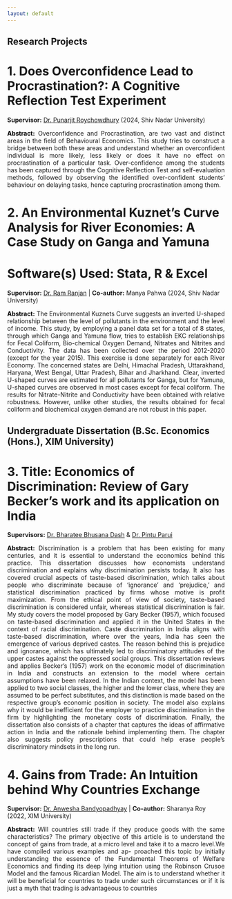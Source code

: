 ```yaml
---
layout: default
---
```


## Research Projects

#  1. Does Overconfidence Lead to Procrastination?: A Cognitive Reflection Test Experiment
**Supervisor:** [Dr. Punarjit Roychowdhury](https://punarjitroyc.weebly.com) (2024, Shiv Nadar University)

<p style="text-align: justify;">
<b style="color: #000000;">Abstract:</b> Overconfidence and Procrastination, are two vast and distinct areas in the field of Behavioural Economics. This study tries to construct a bridge between both these areas and understand whether an overconfident individual is more likely, less likely or does it have no effect on procrastination of a particular task. Over-confidence among the students has been captured through the Cognitive Reflection Test and self-evaluation methods, followed by observing the identified over-confident students’ behaviour on delaying tasks, hence capturing procrastination among them.
</p>

# 2. An Environmental Kuznet’s Curve Analysis for River Economies: A Case Study on Ganga and Yamuna
# **Software(s) Used:** Stata, R & Excel
**Supervisor:** [Dr. Ram Ranjan](https://snu.edu.in/faculty/ram-ranjan/) | **Co-author:** Manya Pahwa (2024, Shiv Nadar University)

<p style="text-align: justify;">
<b style="color: #000000;">Abstract:</b> The Environmental Kuznets Curve suggests an inverted U-shaped relationship between the level of pollutants in the environment and the level of income. This study, by employing a panel data set for a total of 8 states, through which Ganga and Yamuna flow, tries to establish EKC relationships for Fecal Coliform, Bio-chemical Oxygen Demand, Nitrates and Nitrites and Conductivity. The data has been collected over the period 2012-2020 (except for the year 2015). This exercise is done separately for each River Economy. The concerned states are Delhi, Himachal Pradesh, Uttarakhand, Haryana, West Bengal, Uttar Pradesh, Bihar and Jharkhand. Clear, inverted U-shaped curves are estimated for all pollutants for Ganga, but for Yamuna, U-shaped curves are observed in most cases except for fecal coliform. The results for Nitrate-Nitrite and Conductivity have been obtained with relative robustness. However, unlike other studies, the results obtained for fecal coliform and biochemical oxygen demand are not robust in this paper.
</p>

## Undergraduate Dissertation (B.Sc. Economics (Hons.), XIM University)
# **3. Title:** Economics of Discrimination: Review of Gary Becker’s work and its application on India
**Supervisors:** [Dr. Bharatee Bhusana Dash](https://sites.google.com/view/bharateebhusanadasheconomics/home) & [Dr. Pintu Parui](https://www.economics.iitb.ac.in/pintu.html)

<p style="text-align: justify;">
<b style="color: #000000;">Abstract:</b> Discrimination is a problem that has been existing for many centuries, and it is essential to understand the economics behind this practice. This dissertation discusses how economists understand discrimination and explains why discrimination persists today. It also has covered crucial aspects of taste-based discrimination, which talks about people who discriminate because of ‘ignorance’ and ‘prejudice,’ and statistical discrimination practiced by firms whose motive is profit maximization. From the ethical point of view of society, taste-based discrimination is considered unfair, whereas statistical discrimination is fair. My study covers the model proposed by Gary Becker (1957), which focused on taste-based discrimination and applied it in the United States in the context of racial discrimination. Caste discrimination in India aligns with taste-based discrimination, where over the years, India has seen the emergence of various deprived castes. The reason behind this is prejudice and ignorance, which has ultimately led to discriminatory attitudes of the upper castes against the oppressed social groups. This dissertation reviews and applies Becker’s (1957) work on the economic model of discrimination in India and constructs an extension to the model where certain assumptions have been relaxed. In the Indian context, the model has been applied to two social classes, the higher and the lower class, where they are assumed to be perfect substitutes, and this distinction is made based on the respective group’s economic position in society. The model also explains why it would be inefficient for the employer to practice discrimination in the firm by highlighting the monetary costs of discrimination. Finally, the dissertation also consists of a chapter that captures the ideas of affirmative action in India and the rationale behind implementing them. The chapter also suggests policy prescriptions that could help erase people’s discriminatory mindsets in the long run.
</p>

# 4. Gains from Trade: An Intuition behind Why Countries Exchange
**Supervisor:** [Dr. Anwesha Bandyopadhyay]([https://snu.edu.in/faculty/ram-ranjan/](https://sites.google.com/view/anweshabandyopadhyay/home)) | **Co-author:** Sharanya Roy (2022, XIM University)

<p style="text-align: justify;">
<b style="color: #000000;">Abstract:</b> Will countries still trade if they produce goods with the same characteristics? The primary objective of this article is to understand the concept of gains from trade, at a micro level and take it to a macro level.We have compiled various examples and ap- proached this topic by initially understanding the essence of the Fundamental Theorems of Welfare Economics and finding its deep lying intuition using the Robinson Crusoe Model and the famous Ricardian Model. The aim is to understand whether it will be beneficial for countries to trade under such circumstances or if it is just a myth that trading is advantageous to countries
</p>
